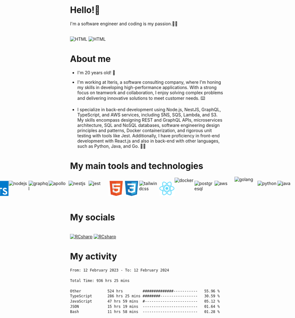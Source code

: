 <h1>Hello!👋</h1>

<p>I'm a software engineer and coding is my passion.👨‍💻</p>

<div style="display: inline_block"><br>

<img align="center" alt="HTML" height="150" width="165" src="https://i.pinimg.com/originals/e4/26/70/e426702edf874b181aced1e2fa5c6cde.gif">

<img align="center" alt="HTML" height="150" width="165" src="https://media3.giphy.com/media/bGgsc5mWoryfgKBx1u/200w.gif?cid=6c09b952ixiw0lg7nj4rjxz4qqenlj1pal320hyhbcmav670&rid=200w.gif&ct=g">
 </div>

<h1>About me</h1>

<ul>

<li><p>I'm 20 years old! 👴</p></li>
<li><p>I'm working at Iteris, a software consulting company, where I'm honing my skills in developing high-performance applications. With a strong focus on teamwork and collaboration, I enjoy solving complex problems and delivering innovative solutions to meet customer needs. ⌨️</p></li>
<li><p>I specialize in back-end development using Node.js, NestJS, GraphQL, TypeScript, and AWS services, including SNS, SQS, Lambda, and S3. My skills encompass designing REST and GraphQL APIs, microservices architecture, SQL and NoSQL databases, software engineering design principles and patterns, Docker containerization, and rigorous unit testing with tools like Jest. Additionally, I have proficiency in front-end development with React.js and also in back-end with other languages, such as Python, Java, and Go. 👨‍💻</p></li>

</ul>
<h1>My main tools and technologies</h1>
                   
<div style="display: flex; align-items: center; justify-content: center;"><br>
  
 <img align="center" alt="javascript" height="50" width="65" src="https://raw.githubusercontent.com/devicons/devicon/master/icons/javascript/javascript-plain.svg">
  
  <img align="center" alt="typescript" height="50" width="65" src="https://raw.githubusercontent.com/devicons/devicon/master/icons/typescript/typescript-plain.svg">

  <img align="center" alt="nodejs" height="50" width="65" src="https://cdn.jsdelivr.net/gh/devicons/devicon/icons/nodejs/nodejs-original.svg">

  <img align="center" alt="graphql" height="50" width="65" src="https://cdn.jsdelivr.net/gh/devicons/devicon/icons/graphql/graphql-plain.svg">

  <img align="center" alt="apollo" height="50" width="65" src="https://www.apollographql.com/assets/logos/apollo-symbol-regolith.svg">

  <img align="center" alt="nestjs" height="50" width="65" src="https://cdn.jsdelivr.net/gh/devicons/devicon@latest/icons/nestjs/nestjs-original.svg">
  
  <img align="center" alt="jest" height="50" width="65" src="https://cdn.jsdelivr.net/gh/devicons/devicon/icons/jest/jest-plain.svg">

  <img align="center" alt="html" height="50" width="65" src="https://raw.githubusercontent.com/devicons/devicon/master/icons/html5/html5-original.svg">
  
  <img align="center" alt="css" height="50" width="65" src="https://raw.githubusercontent.com/devicons/devicon/master/icons/css3/css3-original.svg">

  <img align="center" alt="tailwindcss" height="50" width="65" src="https://cdn.jsdelivr.net/gh/devicons/devicon@latest/icons/tailwindcss/tailwindcss-original.svg">
  
  <img align="center" alt="react" height="50" width="65" src="https://raw.githubusercontent.com/devicons/devicon/master/icons/react/react-original.svg">

  <img align="center" alt="docker" height="70" width="65" src="https://cdn.jsdelivr.net/gh/devicons/devicon/icons/docker/docker-original.svg">
  
  <img align="center" alt="postgresql" height="50" width="65" src="https://cdn.jsdelivr.net/gh/devicons/devicon@latest/icons/postgresql/postgresql-original.svg">

  <img align="center" alt="aws" height="50" width="65" src="https://cdn.jsdelivr.net/gh/devicons/devicon@latest/icons/amazonwebservices/amazonwebservices-original-wordmark.svg">

  <img align="center" alt="golang" height="75" width="75" src="https://cdn.jsdelivr.net/gh/devicons/devicon@latest/icons/go/go-original-wordmark.svg">

  <img align="center" alt="python" height="50" width="65" src="https://cdn.jsdelivr.net/gh/devicons/devicon@latest/icons/python/python-original.svg"> 

  <img align="center" alt="java" height="50" width="65" src="https://cdn.jsdelivr.net/gh/devicons/devicon@latest/icons/java/java-original.svg"> 

  <img align="center" alt="linux" height="50" width="65" src="https://cdn.jsdelivr.net/gh/devicons/devicon@latest/icons/linux/linux-original.svg">
  
  
</div>
          
<h1>My socials</h1>
<div style="display: inline_block"><br>
<a href="https://www.linkedin.com/in/viniciusnyp" target="_blank"><img align="center" alt="RCsharp" height="50" width="65" src="https://cdn.jsdelivr.net/gh/devicons/devicon/icons/linkedin/linkedin-original.svg"></a>
<a href="https://dev.to/viniciusnyp" target="_blank"><img align="center" alt="RCsharp" height="50" width="65" src="https://dev-to-uploads.s3.amazonaws.com/uploads/logos/resized_logo_UQww2soKuUsjaOGNB38o.png"></a>

</div>

<h1>My activity</h1>
<!--START_SECTION:waka-->

```txt
From: 12 February 2023 - To: 12 February 2024

Total Time: 936 hrs 25 mins

Other            524 hrs         ##############-----------   55.96 %
TypeScript       286 hrs 25 mins ########-----------------   30.59 %
JavaScript       47 hrs 59 mins  #------------------------   05.12 %
JSON             15 hrs 19 mins  -------------------------   01.64 %
Bash             11 hrs 58 mins  -------------------------   01.28 %
```

<!--END_SECTION:waka-->
